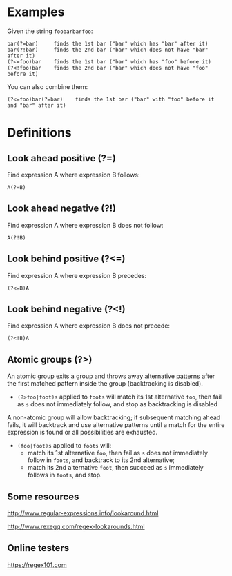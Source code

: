 # Examples
Given the string `foobarbarfoo`:
```
bar(?=bar)     finds the 1st bar ("bar" which has "bar" after it)
bar(?!bar)     finds the 2nd bar ("bar" which does not have "bar" after it)
(?<=foo)bar    finds the 1st bar ("bar" which has "foo" before it)
(?<!foo)bar    finds the 2nd bar ("bar" which does not have "foo" before it)
```
You can also combine them:

```
(?<=foo)bar(?=bar)    finds the 1st bar ("bar" with "foo" before it and "bar" after it)
```
# Definitions
## Look ahead positive (?=)
Find expression A where expression B follows:
```
A(?=B)
```
## Look ahead negative (?!)
Find expression A where expression B does not follow:
```
A(?!B)
```
## Look behind positive (?<=)
Find expression A where expression B precedes:

```
(?<=B)A
```
## Look behind negative (?<!)
Find expression A where expression B does not precede:

```
(?<!B)A
```
## Atomic groups (?>)
An atomic group exits a group and throws away alternative patterns after the first matched pattern inside the group (backtracking is disabled).

- `(?>foo|foot)s` applied to `foots` will match its 1st alternative `foo`, then fail as `s` does not immediately follow, and stop as backtracking is disabled

A non-atomic group will allow backtracking; if subsequent matching ahead fails, it will backtrack and use alternative patterns until a match for the entire expression is found or all possibilities are exhausted.

- `(foo|foot)s` applied to `foots` will:
  - match its 1st alternative `foo`, then fail as `s` does not immediately follow in `foots`, and backtrack to its 2nd alternative;
  - match its 2nd alternative `foot`, then succeed as `s` immediately follows in `foots`, and stop.


## Some resources
http://www.regular-expressions.info/lookaround.html

http://www.rexegg.com/regex-lookarounds.html
## Online testers
https://regex101.com